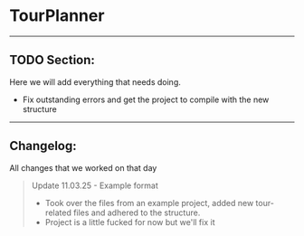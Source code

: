 # TourPlanner

__________________
TODO Section:
- 
Here we will add everything that needs doing.

- Fix outstanding errors and get the project to compile with the new structure
__________________
Changelog:
- 
All changes that we worked on that day

> Update 11.03.25 - Example format
> - Took over the files from an example project, added new tour-related files and adhered to the structure.
> - Project is a little fucked for now but we'll fix it
